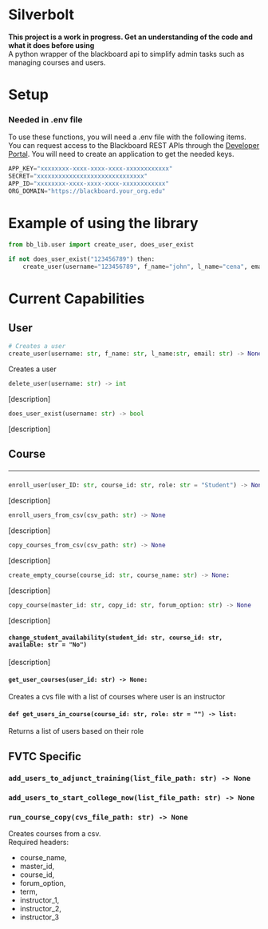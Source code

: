 # Silverbolt 

**This project is a work in progress. Get an understanding of the code and what it does before using**<br>
A python wrapper of the blackboard api to simplify admin tasks such as managing courses and users.  


# Setup 
### Needed in .env file
To use these functions, you will need a .env file with the following items. 
You can request access to the Blackboard REST APIs through the [Developer Portal](https://developer.blackboard.com/). You will need to create an application to get the needed keys. 
```javascript
APP_KEY="xxxxxxxx-xxxx-xxxx-xxxx-xxxxxxxxxxxx"
SECRET="xxxxxxxxxxxxxxxxxxxxxxxxxxxxxx"
APP_ID="xxxxxxxx-xxxx-xxxx-xxxx-xxxxxxxxxxxx"
ORG_DOMAIN="https://blackboard.your_org.edu"
```

# Example of using the library 
```python
from bb_lib.user import create_user, does_user_exist

if not does_user_exist("123456789") then:
    create_user(username="123456789", f_name="john", l_name="cena", email="youcantseeme@email.com")
```

# Current Capabilities  

## User
 ```python
 # Creates a user
create_user(username: str, f_name: str, l_name:str, email: str) -> None
```
Creates a user

```python
delete_user(username: str) -> int
```
[description]

```python
does_user_exist(username: str) -> bool
```
[description]

## Course<hr>

```python
enroll_user(user_ID: str, course_id: str, role: str = "Student") -> None
```
[description]
```python
enroll_users_from_csv(csv_path: str) -> None
```
[description]
```python
copy_courses_from_csv(csv_path: str) -> None
```
[description]
```python
create_empty_course(course_id: str, course_name: str) -> None:
```
[description]
```python
copy_course(master_id: str, copy_id: str, forum_option: str) -> None
```
[description]
#### `change_student_availability(student_id: str, course_id: str, available: str = "No")`
[description]
#### `get_user_courses(user_id: str) -> None:`
Creates a cvs file with a list of courses where user is an instructor 
#### `def get_users_in_course(course_id: str, role: str = "") -> list:`
Returns a list of users based on their role


## FVTC Specific


### `add_users_to_adjunct_training(list_file_path: str) -> None`
### `add_users_to_start_college_now(list_file_path: str) -> None`
### `run_course_copy(cvs_file_path: str) -> None`
Creates courses from a csv. <br>
Required headers:
- course_name,
- master_id,
- course_id,
- forum_option,
- term,
- instructor_1,
- instructor_2,
- instructor_3
